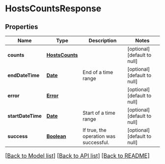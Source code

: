 # HostsCountsResponse
## Properties

Name | Type | Description | Notes
------------ | ------------- | ------------- | -------------
**counts** | [**HostsCounts**](.md) |  | [optional] [default to null]
**endDateTime** | [**Date**](DateTime.md) | End of a time range | [optional] [default to null]
**error** | [**Error**](Error.md) |  | [optional] [default to null]
**startDateTime** | [**Date**](DateTime.md) | Start of a time range | [optional] [default to null]
**success** | [**Boolean**](boolean.md) | If true, the operation was successful. | [optional] [default to null]

[[Back to Model list]](../README.md#documentation-for-models) [[Back to API list]](../README.md#documentation-for-api-endpoints) [[Back to README]](../README.md)

<style>
     p, ul, ol, li { font-size: 18px !important;}
</style>

